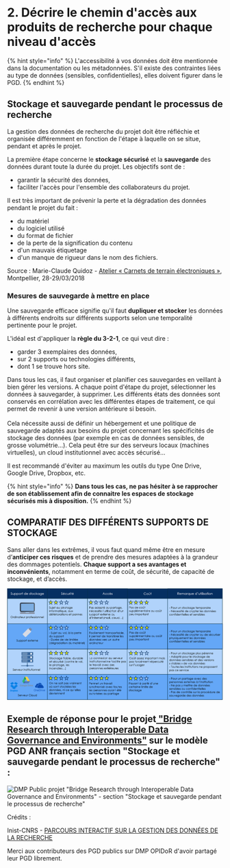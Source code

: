 # 2. Décrire le chemin d'accès aux produits de recherche pour chaque niveau d'accès

{% hint style="info" %}
L'accessibilité à vos données doit être mentionnée dans la documentation ou les métadonnées. S'il existe des contraintes liées au type de données (sensibles, confidentielles), elles doivent figurer dans le PGD.
{% endhint %}

## Stockage et sauvegarde pendant le processus de recherche

La gestion des données de recherche du projet doit être réfléchie et organisée différemment en fonction de l'étape à laquelle on se situe, pendant et après le projet.

La première étape concerne le **stockage sécurisé** et la **sauvegarde** des données durant toute la durée du projet. Les objectifs sont de :

* garantir la sécurité des données,
* faciliter l'accès pour l'ensemble des collaborateurs du projet.

Il est très important de prévenir la perte et la dégradation des données pendant le projet du fait :

* du matériel
* du logiciel utilisé
* du format de fichier
* de la perte de la signification du contenu
* d'un mauvais étiquetage
* d'un manque de rigueur dans le nom des fichiers.

Source : Marie-Claude Quidoz - [Atelier « Carnets de terrain électroniques »](http://rbdd.cnrs.fr/IMG/pdf/quidoz\_atelier2018.pdf?480/cd645e6864223eaae2a37ea4d2b45077f07b61d1), Montpellier, 28-29/03/2018

### Mesures de sauvegarde à mettre en place

Une sauvegarde efficace signifie qu'il faut **dupliquer et stocker** les données à différents endroits sur différents supports selon une temporalité pertinente pour le projet.

L'idéal est d'appliquer la **règle du 3-2-1**, ce qui veut dire :

* garder 3 exemplaires des données,
* sur 2 supports ou technologies différents,
* dont 1 se trouve hors site.

Dans tous les cas, il faut organiser et planifier ces sauvegardes en veillant à bien gérer les versions. A chaque point d'étape du projet, sélectionner les données à sauvegarder, à supprimer. Les différents états des données sont conservés en corrélation avec les différentes étapes de traitement, ce qui permet de revenir à une version antérieure si besoin.\
\
Cela nécessite aussi de définir un hébergement et une politique de sauvegarde adaptés aux besoins du projet concernant les spécificités de stockage des données (par exemple en cas de données sensibles, de grosse volumétrie...). Cela peut être sur des serveurs locaux (machines virtuelles), un cloud institutionnel avec accès sécurisé...

Il est recommandé d'éviter au maximum les outils du type One Drive, Google Drive, Dropbox, etc.

{% hint style="info" %}
**Dans tous les cas, ne pas hésiter à se rapprocher de son établissement afin de connaitre les espaces de stockage sécurisés mis à disposition.**
{% endhint %}

## COMPARATIF DES DIFFÉRENTS SUPPORTS DE STOCKAGE

Sans aller dans les extrêmes, il vous faut quand même être en mesure d’**anticiper ces risques** et de prendre des mesures adaptées à la grandeur des dommages potentiels. **Chaque support a ses avantages et inconvénients**, notamment en terme de coût, de sécurité, de capacité de stockage, et d’accès.

![Tableau comparatif des différents supports de stockage, DORANuM](../.gitbook/assets/tableau-comparatif-supports.png)

## Exemple de réponse pour le projet[ "Bridge Research through Interoperable Data Governance and Environments"](https://dmp.opidor.fr/plans/10339/export.pdf) sur le modèle PGD ANR français section "Stockage et sauvegarde pendant le processus de recherche" :

![DMP Public projet "Bridge Research through Interoperable Data Governance and Environments" - section "Stockage et sauvegarde pendant le processus de recherche"](<../.gitbook/assets/Capture d’écran 2022-04-20 à 16.21.46.png>)



Crédits :&#x20;

Inist-CNRS - [PARCOURS INTERACTIF SUR LA GESTION DES DONNÉES DE LA RECHERCHE](https://doranum.fr/enjeux-benefices/parcours-interactif-sur-la-gestion-des-donnees-de-la-recherche/)

Merci aux contributeurs des PGD publics sur DMP OPIDoR d'avoir partagé leur PGD librement.
